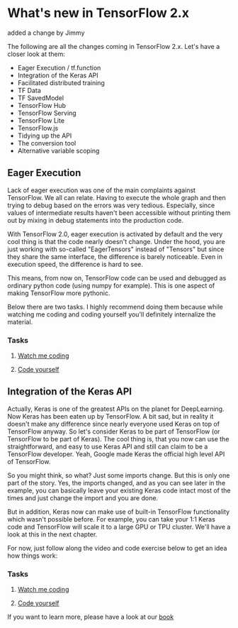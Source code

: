 # What's new in TensorFlow 2.x

added a change by Jimmy

The following are all the changes coming in TensorFlow 2.x. Let's have a closer look at them:

* Eager Execution / tf.function
* Integration of the Keras API
* Facilitated distributed training
* TF Data
* TF SavedModel
* TensorFlow Hub
* TensorFlow Serving
* TensorFlow Lite
* TensorFlow.js
* Tidying up the API
* The conversion tool
* Alternative variable scoping
  

## Eager Execution


Lack of eager execution was one of the main complaints against TensorFlow. We all can relate. Having to execute the whole graph and then trying to debug based on the errors was very tedious. Especially, since values of intermediate results haven't been accessible without printing them out by mixing in debug statements into the production code.

With TensorFlow 2.0, eager execution is activated by default and the very cool thing is that the code nearly doesn't change. Under the hood, you are just working with so-called "EagerTensors" instead of "Tensors" but since they share the same interface, the difference is barely noticeable. Even in execution speed, the difference is hard to see. 

This means, from now on, TensorFlow code can be used and debugged as ordinary python code (using numpy for example). This is one aspect of making TensorFlow more pythonic.

Below there are two tasks. I highly recommend doing them because while watching me coding and coding yourself you'll definitely internalize the material.

### Tasks

1. [Watch me coding](https://www.youtube.com/watch?v=J3_b4461qxU)


2. [Code yourself](https://github.com/romeokienzler/TensorFlow/blob/master/notebooks/tf2.eagerexec.ipynb) 

## Integration of the Keras API

Actually, Keras is one of the greatest APIs on the planet for DeepLearning. Now Keras has been eaten up by TensorFlow. A bit sad, but in reality it doesn't make any difference since nearly everyone used Keras on top of TensorFlow anyway. So let's consider Keras to be part of TensorFlow (or TensorFlow to be part of Keras). The cool thing is, that you now can use the straightforward, and easy to use Keras API and still can claim to be a TensorFlow developer. Yeah, Google made Keras the official high level API of TensorFlow.

So you might think, so what? Just some imports change. But this is only one part of the story. Yes, the imports changed, and as you can see later in the example, you can basically leave your existing Keras code intact most of the times and just change the import and you are done.

But in addition, Keras now can make use of built-in TensorFlow functionality which wasn't possible before. For example, you can take your 1:1 Keras code and TensorFlow will scale it to a large GPU or TPU cluster. We'll have a look at this in the next chapter.

For now, just follow along the video and code exercise below to get an idea how things work:

### Tasks

1. [Watch me coding](https://www.youtube.com/watch?v=D4mJZQdgV0Y)


2. [Code yourself](https://github.com/romeokienzler/TensorFlow/blob/master/notebooks/tf2.keras.ipynb) 



If you want to learn more, please have a look at our [book](https://learning.oreilly.com/library/view/whats-new-in/9781492073727/)

